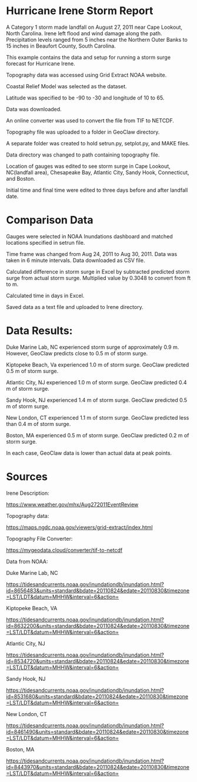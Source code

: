 # Hurricane Irene Storm Report
A Category 1 storm made landfall on August 27, 2011 near Cape Lookout, North Carolina. Irene left flood and wind damage along the path.
Precipitation levels ranged from 5 inches near the Northern Outer Banks to 15 inches in Beaufort County, South Carolina. 

This example contains the data and setup for running a storm surge forecast for Hurricane Irene.


Topography data was accessed using Grid Extract NOAA website. 

Coastal Relief Model was selected as the dataset.

Latitude was specified to be -90 to -30 and longitude of 10 to 65. 

Data was downloaded. 

An online converter was used to convert the file from TIF to NETCDF. 

Topography file was uploaded to a folder in GeoClaw directory.

A separate folder was created to hold setrun.py, setplot.py, and MAKE files. 

Data directory was changed to path containing topography file.

Location of gauges was edited to see storm surge in Cape Lookout, NC(landfall area), Chesapeake Bay, Atlantic City, Sandy Hook, Connecticut, and Boston.

Initial time and final time were edited to three days before and after landfall date.

# Comparison Data
Gauges were selected in NOAA Inundations dashboard and matched locations specified in setrun file.

Time frame was changed from Aug 24, 2011 to Aug 30, 2011. Data was taken in 6 minute intervals. Data downloaded as CSV file.

Calculated difference in storm surge in Excel by subtracted predicted storm surge from actual storm surge. Multiplied value by 0.3048 to convert from ft to m.

Calculated time in days in Excel.

Saved data as a text file and uploaded to Irene directory.

# Data Results:

Duke Marine Lab, NC experienced storm surge of approximately 0.9 m. However, GeoClaw predicts close to 0.5 m of storm surge.

Kiptopeke Beach, Va experienced 1.0 m of storm surge. GeoClaw predicted 0.5 m of storm surge.

Atlantic City, NJ experienced 1.0 m of storm surge. GeoClaw predicted 0.4 m of storm surge.

Sandy Hook, NJ experienced 1.4 m of storm surge. GeoClaw predicted 0.5 m of storm surge.

New London, CT experienced 1.1 m of storm surge. GeoClaw predicted less than 0.4 m of storm surge.

Boston, MA experienced 0.5 m of storm surge. GeoClaw predicted 0.2 m of storm surge.

In each case, GeoClaw data is lower than actual data at peak points.

# Sources

Irene Description:

https://www.weather.gov/mhx/Aug272011EventReview

Topography data:

https://maps.ngdc.noaa.gov/viewers/grid-extract/index.html

Topography File Converter:

https://mygeodata.cloud/converter/tif-to-netcdf

Data from NOAA:

Duke Marine Lab, NC

https://tidesandcurrents.noaa.gov/inundationdb/inundation.html?id=8656483&units=standard&bdate=20110824&edate=20110830&timezone=LST/LDT&datum=MHHW&interval=6&action=

Kiptopeke Beach, VA

https://tidesandcurrents.noaa.gov/inundationdb/inundation.html?id=8632200&units=standard&bdate=20110824&edate=20110830&timezone=LST/LDT&datum=MHHW&interval=6&action=

Atlantic City, NJ

https://tidesandcurrents.noaa.gov/inundationdb/inundation.html?id=8534720&units=standard&bdate=20110824&edate=20110830&timezone=LST/LDT&datum=MHHW&interval=6&action=

Sandy Hook, NJ

https://tidesandcurrents.noaa.gov/inundationdb/inundation.html?id=8531680&units=standard&bdate=20110824&edate=20110830&timezone=LST/LDT&datum=MHHW&interval=6&action=

New London, CT

https://tidesandcurrents.noaa.gov/inundationdb/inundation.html?id=8461490&units=standard&bdate=20110824&edate=20110830&timezone=LST/LDT&datum=MHHW&interval=6&action=

Boston, MA

https://tidesandcurrents.noaa.gov/inundationdb/inundation.html?id=8443970&units=standard&bdate=20110824&edate=20110830&timezone=LST/LDT&datum=MHHW&interval=6&action=
